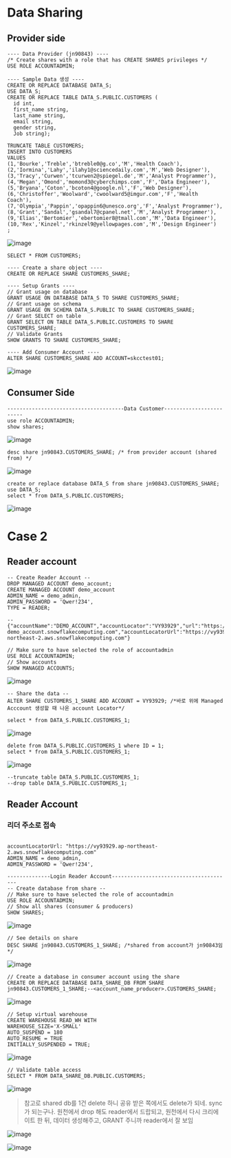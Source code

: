 # Data Sharing
## Provider side

```
---- Data Provider (jn90843) ----
/* Create shares with a role that has CREATE SHARES privileges */
USE ROLE ACCOUNTADMIN; 
```
```
---- Sample Data 생성 ----
CREATE OR REPLACE DATABASE DATA_S;
USE DATA_S;
CREATE OR REPLACE TABLE DATA_S.PUBLIC.CUSTOMERS (
  id int,
  first_name string,
  last_name string,
  email string,
  gender string,
  Job string);
```
```
TRUNCATE TABLE CUSTOMERS;
INSERT INTO CUSTOMERS
VALUES
(1,'Bourke','Treble','btreble0@g.co','M','Health Coach'),
(2,'Iormina','Lahy','ilahy1@sciencedaily.com','M','Web Designer'),
(3,'Tracy','Curwen','tcurwen2@spiegel.de','M','Analyst Programmer'),
(4,'Megan','Omond','momond3@cyberchimps.com','F','Data Engineer'),
(5,'Bryana','Coton','bcoton4@google.nl','F','Web Designer'),
(6,'Christoffer','Woolward','cwoolward5@imgur.com','F','Health Coach'),
(7,'Olympia','Pappin','opappin6@unesco.org','F','Analyst Programmer'),
(8,'Grant','Sandal','gsandal7@cpanel.net','M','Analyst Programmer'),
(9,'Elias','Bertomier','ebertomier8@tmall.com','M','Data Engineer'),
(10,'Rex','Kinzel','rkinzel9@yellowpages.com','M','Design Engineer')
;
```
![image](https://user-images.githubusercontent.com/52474199/183401893-04c9ca50-452c-4667-acd1-ddec9ef79498.png)


```
SELECT * FROM CUSTOMERS;
```

```
---- Create a share object ----
CREATE OR REPLACE SHARE CUSTOMERS_SHARE;
```

```
---- Setup Grants ----
// Grant usage on database
GRANT USAGE ON DATABASE DATA_S TO SHARE CUSTOMERS_SHARE; 
// Grant usage on schema
GRANT USAGE ON SCHEMA DATA_S.PUBLIC TO SHARE CUSTOMERS_SHARE; 
// Grant SELECT on table
GRANT SELECT ON TABLE DATA_S.PUBLIC.CUSTOMERS TO SHARE CUSTOMERS_SHARE; 
// Validate Grants
SHOW GRANTS TO SHARE CUSTOMERS_SHARE;
```

```
---- Add Consumer Account ----
ALTER SHARE CUSTOMERS_SHARE ADD ACCOUNT=skcctest01;
```
![image](https://user-images.githubusercontent.com/52474199/183403120-503450ff-d8df-42fe-b052-1ea5e37a339e.png)


## Consumer Side

```
--------------------------------------Data Customer------------------------
use role ACCOUNTADMIN;
show shares;
```
![image](https://user-images.githubusercontent.com/52474199/183402575-3984270c-5a75-4240-8561-e9ac490c0ab1.png)


```
desc share jn90843.CUSTOMERS_SHARE; /* from provider account (shared from) */
```
![image](https://user-images.githubusercontent.com/52474199/183402869-5d5dcb5f-4a57-4f97-ae4d-77cabc187c7c.png)

```
create or replace database DATA_S from share jn90843.CUSTOMERS_SHARE;
use DATA_S;
select * from DATA_S.PUBLIC.CUSTOMERS;
```
![image](https://user-images.githubusercontent.com/52474199/183402945-5d2e71aa-1f38-479c-b847-d51ff28e4237.png)



# Case 2
## Reader account

```
-- Create Reader Account --
DROP MANAGED ACCOUNT demo_account;
CREATE MANAGED ACCOUNT demo_account
ADMIN_NAME = demo_admin,
ADMIN_PASSWORD = 'Qwer!234',
TYPE = READER;

--{"accountName":"DEMO_ACCOUNT","accountLocator":"VY93929","url":"https://avlmfgz-demo_account.snowflakecomputing.com","accountLocatorUrl":"https://vy93929.ap-northeast-2.aws.snowflakecomputing.com"}

```
```
// Make sure to have selected the role of accountadmin
USE ROLE ACCOUNTADMIN; 
// Show accounts
SHOW MANAGED ACCOUNTS;
```
![image](https://user-images.githubusercontent.com/52474199/184528012-fe0f75d8-4dc8-465a-b0f1-d8de50de2b7c.png)

```
-- Share the data -- 
ALTER SHARE CUSTOMERS_1_SHARE ADD ACCOUNT = VY93929; /*바로 위에 Managed Acccount 생성할 때 나온 account Locator*/
```
```
select * from DATA_S.PUBLIC.CUSTOMERS_1;
```
![image](https://user-images.githubusercontent.com/52474199/183608166-4bc418de-c179-43f7-81dd-0e7db7146f7d.png)


```
delete from DATA_S.PUBLIC.CUSTOMERS_1 where ID = 1;
select * from DATA_S.PUBLIC.CUSTOMERS_1;
```
![image](https://user-images.githubusercontent.com/52474199/183608285-b9863465-144d-4903-9755-5a4f807ef8a6.png)

```
--truncate table DATA_S.PUBLIC.CUSTOMERS_1;
--drop table DATA_S.PUBLIC.CUSTOMERS_1;
```

## Reader Account
### 리더 주소로 접속

```

accountLocatorUrl: "https://vy93929.ap-northeast-2.aws.snowflakecomputing.com"
ADMIN_NAME = demo_admin,
ADMIN_PASSWORD = 'Qwer!234',

```



```
--------------Login Reader Account---------------------------------------
-- Create database from share --
// Make sure to have selected the role of accountadmin
USE ROLE ACCOUNTADMIN; 
// Show all shares (consumer & producers)
SHOW SHARES;
```
![image](https://user-images.githubusercontent.com/52474199/183606222-be8abb60-e56f-4289-a0c0-53491769e5cb.png)


```
// See details on share
DESC SHARE jn90843.CUSTOMERS_1_SHARE; /*shared from account가 jn90843임 */
```

![image](https://user-images.githubusercontent.com/52474199/184528305-0e7852ec-5752-4a61-b519-859d15acae17.png)


```
// Create a database in consumer account using the share
CREATE OR REPLACE DATABASE DATA_SHARE_DB FROM SHARE jn90843.CUSTOMERS_1_SHARE;--<account_name_producer>.CUSTOMERS_SHARE;

```
![image](https://user-images.githubusercontent.com/52474199/183607363-24237e0d-9717-4e8d-ba6c-fc3a92f5a820.png)


```
// Setup virtual warehouse
CREATE WAREHOUSE READ_WH WITH
WAREHOUSE_SIZE='X-SMALL'
AUTO_SUSPEND = 180
AUTO_RESUME = TRUE
INITIALLY_SUSPENDED = TRUE;
```

![image](https://user-images.githubusercontent.com/52474199/183607742-4b50a60e-d22f-43e0-aa4c-8c2326012155.png)


```
// Validate table access
SELECT * FROM DATA_SHARE_DB.PUBLIC.CUSTOMERS;
```

![image](https://user-images.githubusercontent.com/52474199/183607839-8f8a1a81-20f4-4de6-8f3f-b8e9d3ef56ef.png)


> 참고로 shared db를 1건 delete 하니 공유 받은 쪽에서도 delete가 되네. sync가 되는구나.
> 원천에서 drop 해도 reader에서 드랍되고, 원천에서 다시 크리에이트 한 뒤, 데이터 생성해주고, GRANT 주니까 reader에서 잘 보임

![image](https://user-images.githubusercontent.com/52474199/183609959-711228f0-3fba-43c1-ae84-835e1ec2fb36.png)


![image](https://user-images.githubusercontent.com/52474199/183608619-eace4bfa-365c-4251-8ad9-97a38bb13ffd.png)

